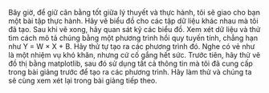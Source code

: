 Bây giờ, để giữ cân bằng tốt giữa lý thuyết và thực hành, tôi sẽ giao cho bạn một bài tập thực hành.
Hãy vẽ biểu đồ cho các tập dữ liệu khác nhau mà tôi đã tạo. Sau khi vẽ xong, hãy quan sát kỹ các biểu đồ.
Xem xét dữ liệu và thử tìm cách mô tả chúng bằng một phương trình hồi quy tuyến tính, chẳng hạn như Y = W × X + B.
Hãy thử tự tạo ra các phương trình đó.
Nghe có vẻ như là một nhiệm vụ khó khăn, nhưng cứ cố gắng hết sức.
Trước tiên, hãy thử vẽ đồ thị bằng matplotlib, sau đó sử dụng tất cả thông tin mà tôi đã cung cấp trong bài giảng trước để tạo ra các phương trình.
Hãy làm thử và chúng ta sẽ cùng xem xét lại trong bài giảng tiếp theo.

